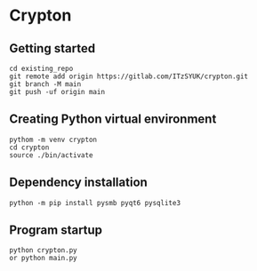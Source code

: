 # Crypton



## Getting started

```
cd existing_repo
git remote add origin https://gitlab.com/ITzSYUK/crypton.git
git branch -M main
git push -uf origin main
```

## Creating Python virtual environment

```
pythom -m venv crypton
cd crypton
source ./bin/activate
```

## Dependency installation

```
python -m pip install pysmb pyqt6 pysqlite3
```

## Program startup

```
python crypton.py
or python main.py
```